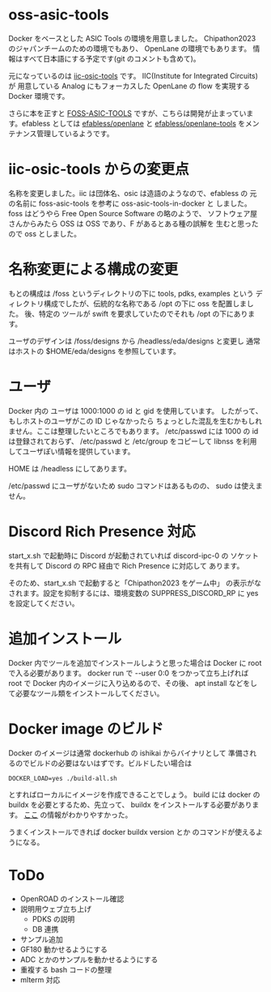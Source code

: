 # oss-asic-tools
Docker をベースとした ASIC Tools の環境を用意しました。
Chipathon2023 のジャパンチームのための環境でもあり、
OpenLane の環境でもあります。
情報はすべて日本語にする予定です(git のコメントも含めて)。

元になっているのは 
[iic-osic-tools](https://github.com/iic-jku/iic-osic-tools)
です。
IIC(Institute for Integrated Circuits) が
用意している Analog にもフォーカスした OpenLane の flow を実現する
Docker 環境です。

さらに本を正すと [FOSS-ASIC-TOOLS](https://github.com/efabless/foss-asic-tools)
ですが、こちらは開発が止まっています。efabless としては
[efabless/openlane](https://hub.docker.com/r/efabless/openlane) と
[efabless/openlane-tools](https://hub.docker.com/r/efabless/openlane-tools)
をメンテナンス管理しているようです。

# iic-osic-tools からの変更点
名称を変更しました。iic は団体名、osic は造語のようなので、efabless の
元の名前に foss-asic-tools を参考に oss-asic-tools-in-docker と
しました。foss はどうやら Free Open Source Software の略のようで、
ソフトウェア屋さんからみたら OSS は OSS であり、F があるとある種の誤解を
生むと思ったので oss としました。

# 名称変更による構成の変更
もとの構成は /foss というディレクトリの下に tools, pdks, examples という
ディレクトリ構成でしたが、伝統的な名称である /opt の下に
oss を配置しました。
後、特定の ツールが swift を要求していたのでそれも /opt の下にあります。

ユーザのデザインは /foss/designs から /headless/eda/designs と変更し
通常はホストの $HOME/eda/designs を参照しています。

# ユーザ
Docker 内の ユーザは 1000:1000 の id と gid を使用しています。
したがって、もしホストのユーザがこの ID じゃなかったら
ちょっとした混乱を生むかもしれません。ここは整理したいところでもあります。
/etc/passwd には 1000 の id は登録されておらず、
/etc/passwd と /etc/group をコピーして
libnss を利用してユーザぽい情報を提供しています。

HOME は /headless にしてあります。

/etc/passwd にユーザがないため sudo コマンドはあるものの、
sudo は使えません。

# Discord Rich Presence 対応
start_x.sh で起動時に Discord が起動されていれば discord-ipc-0 の
ソケットを共有して Discord の RPC 経由で Rich Presence に対応して
あります。

そのため、start_x.sh で起動すると「Chipathon2023 をゲーム中」
の表示がなされます。設定を抑制するには、環境変数の 
SUPPRESS_DISCORD_RP に yes を設定してください。

# 追加インストール
Docker 内でツールを追加でインストールしようと思った場合は
Docker に root で入る必要があります。
docker run で --user 0:0 をつかって立ち上げれば
root で Docker 内のイメージに入り込めるので、その後、
apt install などをして必要なツール類をインストールしてください。

# Docker image のビルド
Docker のイメージは通常 dockerhub の ishikai からバイナリとして
準備されるのでビルドの必要はないはずです。ビルドしたい場合は
```
DOCKER_LOAD=yes ./build-all.sh
```
とすればローカルにイメージを作成できることでしょう。
build には docker の buildx を必要とするため、先立って、
buildx をインストールする必要があります。
[ここ](https://zenn.dev/bells17/articles/docker-buildx)
の情報がわかりやすかった。

うまくインストールできれば docker buildx version とか
のコマンドが使えるようになる。

# ToDo
- OpenROAD のインストール確認
- 説明用ウェブ立ち上げ
  -   PDKS の説明
  -   DB 連携
- サンプル追加
- GF180 動かせるようにする
- ADC とかのサンプルを動かせるようにする
- 重複する bash コードの整理
- mlterm 対応
